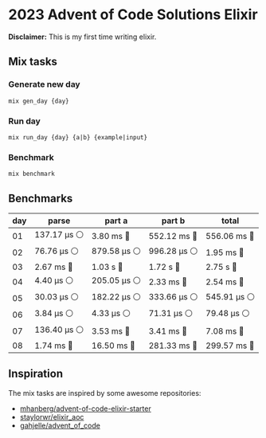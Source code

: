 # 2023 Advent of Code Solutions Elixir

**Disclaimer:** This is my first time writing elixir.

## Mix tasks
### Generate new day
```
mix gen_day {day}
```

### Run day
```
mix run_day {day} {a|b} {example|input} 
```

### Benchmark
```
mix benchmark
```


## Benchmarks
<!-- BENCHMARKS_START -->
| day | parse | part a | part b | total |
|-----|-------|--------|--------|-------|
| 01 | 137.17 µs ⚪️ | 3.80 ms 🔵 | 552.12 ms 🔵 | 556.06 ms 🔵 |
| 02 | 76.76 µs ⚪️ | 879.58 µs ⚪️ | 996.28 µs ⚪️ | 1.95 ms 🔵 |
| 03 | 2.67 ms 🔵 | 1.03 s 🔴 | 1.72 s 🔴 | 2.75 s 🔴 |
| 04 | 4.40 µs ⚪️ | 205.05 µs ⚪️ | 2.33 ms 🔵 | 2.54 ms 🔵 |
| 05 | 30.03 µs ⚪️ | 182.22 µs ⚪️ | 333.66 µs ⚪️ | 545.91 µs ⚪️ |
| 06 | 3.84 µs ⚪️ | 4.33 µs ⚪️ | 71.31 µs ⚪️ | 79.48 µs ⚪️ |
| 07 | 136.40 µs ⚪️ | 3.53 ms 🔵 | 3.41 ms 🔵 | 7.08 ms 🔵 |
| 08 | 1.74 ms 🔵 | 16.50 ms 🔵 | 281.33 ms 🔵 | 299.57 ms 🔵 |
<!-- BENCHMARKS_END -->


## Inspiration

The mix tasks are inspired by some awesome repositories:
- [mhanberg/advent-of-code-elixir-starter](https://github.com/mhanberg/advent-of-code-elixir-starter)
- [staylorwr/elixir_aoc](https://github.com/staylorwr/elixir_aoc)
- [gahjelle/advent_of_code](https://github.com/gahjelle/advent_of_code)
